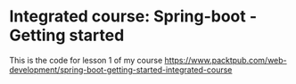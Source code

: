 # Integrated course: Spring-boot - Getting started
This is the code for lesson 1 of my course https://www.packtpub.com/web-development/spring-boot-getting-started-integrated-course

